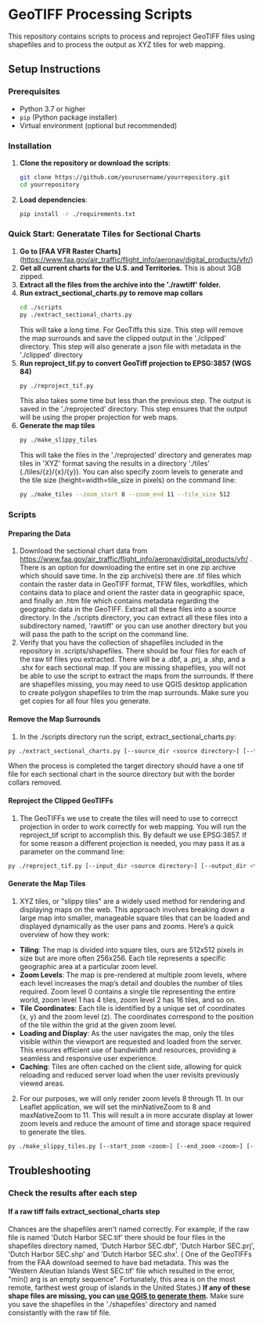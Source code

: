 # GeoTIFF Processing Scripts

This repository contains scripts to process and reproject GeoTIFF files using shapefiles and to process the output as XYZ tiles for web mapping.

## Setup Instructions

### Prerequisites

- Python 3.7 or higher
- `pip` (Python package installer)
- Virtual environment (optional but recommended)

### Installation

1. **Clone the repository or download the scripts**:
   ```bash
   git clone https://github.com/yourusername/yourrepository.git
   cd yourrepository
2. **Load dependencies**:
   ```bash
   pip install -r ./requirements.txt
### Quick Start: Generatate Tiles for Sectional Charts

 1. **Go to [FAA VFR Raster Charts]** (https://www.faa.gov/air_traffic/flight_info/aeronav/digital_products/vfr/)
 2. **Get all current charts for the U.S. and Territories.** This is about 3GB zipped. 
 3. **Extract all the files from the archive into the './rawtiff' folder.**
 4. **Run extract_sectional_charts.py to remove map collars**
      ```bash
      cd ./scripts
      py ./extract_sectional_charts.py
      ```
      This will take a long time. For GeoTiffs this size. This step will remove the map surrounds and save the clipped output in the './clipped' directory. 
      This step will also generate a json file with metadata in the './clipped' directory
 5. **Run reproject_tif.py to convert GeoTiff projection to EPSG:3857 (WGS 84)**
      ```bash
      py ./reproject_tif.py
      ```
    This also takes some time but less than the previous step. The output is saved in the './reprojected' directory. This step ensures that the output will be using the proper projection for web maps. 
 6. **Generate the map tiles**
      ```bash
      py ./make_slippy_tiles
      ```
      This will take the files in the './reprojected' directory and generates map tiles in 'XYZ' format saving the results in a directory './tiles' (./tiles/{z}/{x}/{y}).
      You can also specify zoom levels to generate and the tile size (height=width=tile_size in pixels) on the command line: 
      ```bash
      py ./make_tiles --zoom_start 8 --zoom_end 11 --tile_size 512
### Scripts ###
#### Preparing the Data ####
 1. Download the sectional chart data from https://www.faa.gov/air_traffic/flight_info/aeronav/digital_products/vfr/ . There is an option for downloading the entire set in one zip archive which should save time. In the zip archive(s) there are .tif files which contain the raster data in GeoTIFF format, TFW files, workdfiles, which contains data to place and orient the raster data in geographic space, and finally an .htm file which contains metadata regarding the geographic data in the GeoTIFF. Extract all these files into a source directory. In the ./scripts directory, you can extract all these files into a subdirectory named, 'rawtiff' or you can use another directory but you will pass the path to the script on the command line.
 2. Verify that you have the collection of shapefiles included in the repository in .scripts/shapefiles. There should be four files for each of the raw tif files you extracted. There will be a .dbf, a .prj, a .shp, and a .shx for each sectional map. If you are missing shapefiles, you will not be able to use the script to extract the maps from the surrounds. If there are shapefiles missing, you may need to use QGIS desktop application to create polygon shapefiles to trim the map surrounds. Make sure you get copies for all four files you generate. 
#### Remove the Map Surrounds ####
 1. In the ./scripts directory run the script, extract_sectional_charts.py:
   ```bash
   py ./extract_sectional_charts.py [--source_dir <source directory>] [--target_dir <target directory>]
   ```
   When the process is completed the target directory should have a one tif file for each sectional chart in the source directory but with the border collars removed.
#### Reproject the Clipped GeoTIFFs ####
 1. The GeoTIFFs we use to create the tiles will need to use to correcct projection in order to work correctly for web mapping. You will run the reproject_tif script to accomplish this. By default we use EPSG:3857. If for some reason a different projection is needed, you may pass it as a parameter on the command line:
 ```bash
 py ./reproject_tif.py [--input_dir <source directory>] [--output_dir <target directory>] [--target_crs <EPSG:3857>] [--nodata_value <color index>]
 ```
#### Generate the Map Tiles ####
 1. XYZ tiles, or "slippy tiles" are a widely used method for rendering and displaying maps on the web. This approach involves breaking down a large map into smaller, manageable square tiles that can be loaded and displayed dynamically as the user pans and zooms. Here’s a quick overview of how they work:
  - **Tiling**: The map is divided into square tiles, ours are 512x512 pixels in size but are more often 256x256. Each tile represents a specific geographic area at a particular zoom level.
  - **Zoom Levels**: The map is pre-rendered at multiple zoom levels, where each level increases the map’s detail and doubles the number of tiles required. Zoom level 0 contains a single tile representing the entire world, zoom level 1 has 4 tiles, zoom level 2 has 16 tiles, and so on.
  - **Tile Coordinates**: Each tile is identified by a unique set of coordinates (x, y) and the zoom level (z). The coordinates correspond to the position of the tile within the grid at the given zoom level.
  - **Loading and Display**: As the user navigates the map, only the tiles visible within the viewport are requested and loaded from the server. This ensures efficient use of bandwidth and resources, providing a seamless and responsive user experience.
  - **Caching**: Tiles are often cached on the client side, allowing for quick reloading and reduced server load when the user revisits previously viewed areas.
 2. For our purposes, we will only render zoom levels 8 through 11. In our Leaflet application, we will set the minNativeZoom to 8 and maxNativeZoom to 11. This will result a in more accurate display at lower zoom levels and reduce the amount of time and storage space required to generate the tiles.
 ```bash
 py ./make_slippy_tiles.py [--start_zoom <zoom>] [--end_zoom <zoom>] [--input_dir <source directory>] [--output_dir <target directory>]
 ```
## Troubleshooting
### Check the results after each step
   #### If a raw tiff fails extract_sectional_charts step
   Chances are the shapefiles aren't named correctly. For example, if the raw file is named 'Dutch Harbor SEC.tif' there should be four files in the shapefiles directory named, 'Dutch Harbor SEC.dbf', 'Dutch Harbor SEC.prj', 'Dutch Harbor SEC.shp' and 'Dutch Harbor SEC.shx'. ( One of the GeoTIFFs from the FAA download seemed to have bad metadata. This was the 'Western Aleutian Islands West SEC.tif' file which resulted in the error, "min() arg is an empty sequence". Fortunately, this area is on the most remote, farthest west group of islands in the United States.)
   **If any of these shape files are missing, you can [use QGIS to generate them](https://arc2qgis.github.io/Basics/exporting_data.html).** Make sure you save the shapefiles in the './shapefiles' directory and named consistantly with the raw tif file.